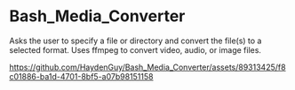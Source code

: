 # Bash_Media_Converter
Asks the user to specify a file or directory and convert the file(s) to a selected format. Uses ffmpeg to convert video, audio, or image files.

https://github.com/HaydenGuy/Bash_Media_Converter/assets/89313425/f8c01886-ba1d-4701-8bf5-a07b98151158
